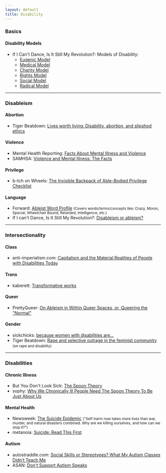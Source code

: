 ```yaml
---
layout: default
title: Disability
---
```

### Basics

#### Disability Models
* If I Can't Dance, Is It Still My Revolution?: Models of Disability:
  * [Eugenic Model](http://stillmyrevolution.org/2012/01/01/eugenic-model/)
  * [Medical Model](http://stillmyrevolution.org/2012/01/01/medicalization-and-the-medical-model/)
  * [Charity Model](http://stillmyrevolution.org/2012/01/01/the-charity-model/)
  * [Rights Model](http://stillmyrevolution.org/2012/01/01/rights-model/)
  * [Social Model](http://stillmyrevolution.org/2012/01/01/social-model/)
  * [Radical Model](http://stillmyrevolution.org/2012/01/01/radical-model/)

---

### Disableism

#### Abortion
* Tiger Beatdown: [Lives worth living: Disability, abortion, and slipshod ethics](http://tigerbeatdown.com/2012/08/21/lives-worth-living-disability-abortion-and-slipshod-ethics/)

#### Violence
* Mental Health Reporting: [Facts About Mental Illness and Violence](https://depts.washington.edu/mhreport/facts_violence.php)
* SAMHSA: [Violence and Mental Illness: The Facts](http://promoteacceptance.samhsa.gov/publications/facts.aspx?printid=1)

#### Privilege
* b-tch on Wheels: [The Invisible Backpack of Able-Bodied Privilege Checklist](http://exposingableism.wordpress.com/2009/10/12/the-invisible-backpack-of-able-bodied-privilege-checklist/)

#### Language
* Forward: [Ableist Word Profile](http://disabledfeminists.com/category/ableist-word-profile/) <small>(Covers words/terms/concepts like: Crazy, Moron, Special, Wheelchair Bound, Retarded, Intelligence, etc.)</small>
* If I can't Dance, Is It Still My Revolution?: [Disableism or ableism?](http://stillmyrevolution.org/2013/01/01/disablism-or-ableism/)

---

### Intersectionality

#### Class
* anti-imperialism.com: [Capitalism and the Material Realities of People with Disabilities Today](http://anti-imperialism.com/2014/04/02/capitalism-and-the-material-realities-of-people-with-disabilities-today/)

#### Trans
* kaberett: [Transformative works](http://lashingsofgb.blogspot.co.uk/2012/10/transformative-works.html)

#### Queer
* PrettyQueer: [On Ableism in Within Queer Spaces, or, Queering the "Normal"](https://web.archive.org/web/20130924064102/http://www.prettyqueer.com/2012/12/07/on-ableism-within-queer-spaces-or-queering-the-normal/)

#### Gender
* sickchicks: [because women with disabilities are...](http://sickchicks.homestead.com/because.html)
* Tiger Beatdown: [Rape and selective outrage in the feminist community](http://tigerbeatdown.com/2012/10/08/rape-and-selective-outrage-in-the-feminist-community/) <small>(on rape and disability)</small>

---

### Disabilities

#### Chronic Illness
* But You Don't Look Sick: [The Spoon Theory](http://www.butyoudontlooksick.com/articles/written-by-christine/the-spoon-theory/)
* sophy: [Why We Chronically Ill People Need The Spoon Theory To Be Just About Us](http://sophy.livejournal.com/1184653.html)

#### Mental Health
* Newsweek: [The Suicide Epidemic](http://mag.newsweek.com/2013/05/22/why-suicide-has-become-and-epidemic-and-what-we-can-do-to-help.html) <small>("Self-harm now takes more lives than war, murder, and natural disasters combined. Why are we killing ourselves, and how can we stop it?")</small>
* metanoia: [Suicide: Read This First](http://www.metanoia.org/suicide/)

#### Autism
* autostraddle.com: [Social Skills or Stereotypes? What My Autism Classes Didn’t Teach Me](http://www.autostraddle.com/social-skills-or-stereotypes-what-my-autism-classes-didnt-teach-me-231187/)
* ASAN: [Don't Support Autism Speaks](http://autisticadvocacy.org/2014/01/2013-joint-letter-to-the-sponsors-of-autism-speaks/)
